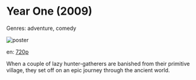 # Year One (2009)

Genres: adventure, comedy

![poster](http://image.tmdb.org/t/p/w500/rrxNnCsUjajdvG9WGm4ePznCqn9.jpg)

en:
  [720p](magnet:?xt=urn:btih:90A00FC3CBDD56779632AB3ABE2B3D98B342DD60&tr=udp://glotorrents.pw:6969/announce&tr=udp://tracker.opentrackr.org:1337/announce&tr=udp://torrent.gresille.org:80/announce&tr=udp://tracker.openbittorrent.com:80&tr=udp://tracker.coppersurfer.tk:6969&tr=udp://tracker.leechers-paradise.org:6969&tr=udp://p4p.arenabg.ch:1337&tr=udp://tracker.internetwarriors.net:1337)
  


When a couple of lazy hunter-gatherers are banished from their primitive village, they set off on an epic journey through the ancient world.